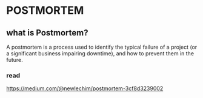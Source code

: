 # POSTMORTEM

## what is  Postmortem?

A postmortem is a process used to identify the typical failure of a project (or a significant business impairing downtime), and how to prevent them in the future.

### read
https://medium.com/@newlechim/postmortem-3cf8d3239002
